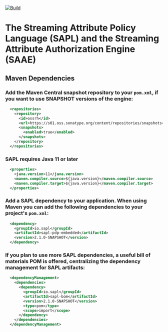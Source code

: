 [![Build](https://github.com/heutelbeck/sapl-policy-engine/actions/workflows/build.yml/badge.svg)](https://github.com/heutelbeck/sapl-policy-engine/actions/workflows/build.yml)

# The Streaming Attribute Policy Language (SAPL) and the Streaming Attribute Authorization Engine (SAAE)

## Maven Dependencies

### Add the Maven Central snapshot repository to your `pom.xml`, if you want to use SNAPSHOT versions of the engine:

```xml
  <repositories>
    <repository>
      <id>ossrh</id>
      <url>https://s01.oss.sonatype.org/content/repositories/snapshots</url>
      <snapshots>
        <enabled>true</enabled>
      </snapshots>
    </repository>
  </repositories>
```

### SAPL requires Java 11 or later

```xml
  <properties>
    <java.version>11</java.version>
    <maven.compiler.source>${java.version}</maven.compiler.source>
    <maven.compiler.target>${java.version}</maven.compiler.target>
  </properties>
```

### Add a SAPL dependency to your application. When using Maven you can add the following dependencies to your project's `pom.xml`:

```xml
  <dependency>
    <groupId>io.sapl</groupId>
    <artifactId>sapl-pdp-embedded</artifactId>
    <version>2.1.0-SNAPSHOT</version>
  </dependency>
```

### If you plan to use more SAPL dependencies, a useful bill of materials POM is offered, centralizing the dependency management for SAPL artifacts:

```xml
  <dependencyManagement>
    <dependencies>
      <dependency>
        <groupId>io.sapl</groupId>
        <artifactId>sapl-bom</artifactId>
        <version>2.1.0-SNAPSHOT</version>
        <type>pom</type>
        <scope>import</scope>
      </dependency>
    </dependencies>
  </dependencyManagement>
```
